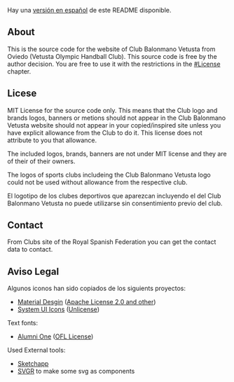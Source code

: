 Hay una [versión en español](README.md) de este README disponible.

## About

This is the source code for the website of Club Balonmano Vetusta from Oviedo (Vetusta Olympic Handball Club). This source code is free by the author decision. You are free to use it with the restrictions in the [#License](#license) chapter.

## Licese

<span id="license">MIT License for the source code only. This means that the Club logo and brands logos, banners or metions should not appear in the Club Balonmano Vetusta website should not appear in your copied/inspired site unless you have explicit allowance from the Club to do it. This license does not attribute to you that allowance.</span>

The included logos, brands, banners are not under MIT license and they are of their of their owners.

The logos of sports clubs includeing the Club Balonmano Vetusta logo could not be used without allowance from the respective club.

El logotipo de los clubes deportivos que aparezcan incluyendo el del Club Balonmano Vetusta no puede utilizarse sin consentimiento previo del club.

## Contact

From Clubs site of the Royal Spanish Federation you can get the contact data to contact.

## Aviso Legal

Algunos iconos han sido copiados de los siguients proyectos:

- [Material Desgin](https://github.com/Templarian/MaterialDesign) ([Apache License 2.0 and other](https://github.com/Templarian/MaterialDesign/blob/master/LICENSE))
- [System UI Icons](https://systemuicons.com) ([Unlicense](https://github.com/CoreyGinnivan/system-uicons/blob/master/LICENSE))

Text fonts:

- [Alumni One](https://github.com/googlefonts/alumni) ([OFL License](http://scripts.sil.org/OFL))

Used External tools:
- [Sketchapp](https://www.sketch.com/)
- [SVGR](https://react-svgr.com/playground) to make some svg as components
